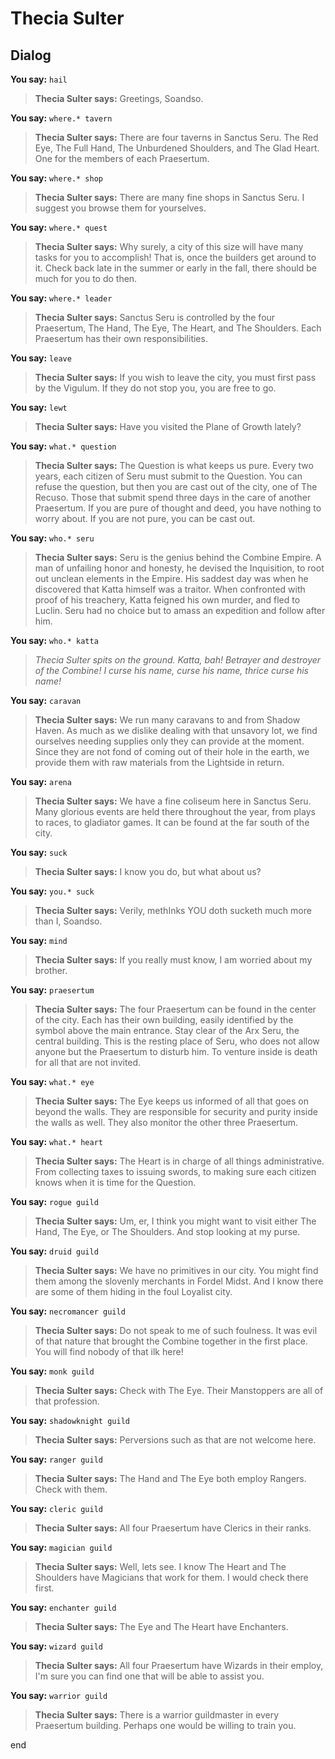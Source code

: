 # Thecia Sulter
## Dialog

**You say:** `hail`



>**Thecia Sulter says:** Greetings, Soandso.

**You say:** `where.* tavern`



>**Thecia Sulter says:** There are four taverns in Sanctus Seru.  The Red Eye, The Full Hand, The Unburdened Shoulders, and The Glad Heart.  One for the members of each Praesertum.

**You say:** `where.* shop`



>**Thecia Sulter says:** There are many fine shops in Sanctus Seru.  I suggest you browse them for yourselves.

**You say:** `where.* quest`



>**Thecia Sulter says:** Why surely, a city of this size will have many tasks for you to accomplish!  That is, once the builders get around to it.  Check back late in the summer or early in the fall, there should be much for you to do then.

**You say:** `where.* leader`



>**Thecia Sulter says:** Sanctus Seru is controlled by the four Praesertum, The Hand, The Eye, The Heart, and The Shoulders.  Each Praesertum has their own responsibilities.

**You say:** `leave`



>**Thecia Sulter says:** If you wish to leave the city, you must first pass by the Vigulum.  If they do not stop you, you are free to go.

**You say:** `lewt`



>**Thecia Sulter says:** Have you visited the Plane of Growth lately?

**You say:** `what.* question`



>**Thecia Sulter says:** The Question is what keeps us pure. Every two years, each citizen of Seru must submit to the Question. You can refuse the question, but then you are cast out of the city, one of The Recuso. Those that submit spend three days in the care of another Praesertum. If you are pure of thought and deed, you have nothing to worry about. If you are not pure, you can be cast out.

**You say:** `who.* seru`



>**Thecia Sulter says:** Seru is the genius behind the Combine Empire. A man of unfailing honor and honesty, he devised the Inquisition, to root out unclean elements in the Empire. His saddest day was when he discovered that Katta himself was a traitor. When confronted with proof of his treachery, Katta feigned his own murder, and fled to Luclin. Seru had no choice but to amass an expedition and follow after him.

**You say:** `who.* katta`



>*Thecia Sulter spits on the ground. Katta, bah! Betrayer and destroyer of the Combine! I curse his name, curse his name, thrice curse his name!*

**You say:** `caravan`



>**Thecia Sulter says:** We run many caravans to and from Shadow Haven. As much as we dislike dealing with that unsavory lot, we find ourselves needing supplies only they can provide at the moment. Since they are not fond of coming out of their hole in the earth, we provide them with raw materials from the Lightside in return.

**You say:** `arena`



>**Thecia Sulter says:** We have a fine coliseum here in Sanctus Seru. Many glorious events are held there throughout the year, from plays to races, to gladiator games. It can be found at the far south of the city.

**You say:** `suck`



>**Thecia Sulter says:** I know you do, but what about us?

**You say:** `you.* suck`



>**Thecia Sulter says:** Verily, methInks YOU doth sucketh much more than I, Soandso.

**You say:** `mind`



>**Thecia Sulter says:** If you really must know, I am worried about my brother.

**You say:** `praesertum`



>**Thecia Sulter says:** The four Praesertum can be found in the center of the city. Each has their own building, easily identified by the symbol above the main entrance. Stay clear of the Arx Seru, the central building. This is the resting place of Seru, who does not allow anyone but the Praesertum to disturb him. To venture inside is death for all that are not invited.

**You say:** `what.* eye`



>**Thecia Sulter says:** The Eye keeps us informed of all that goes on beyond the walls. They are responsible for security and purity inside the walls as well. They also monitor the other three Praesertum.

**You say:** `what.* heart`



>**Thecia Sulter says:** The Heart is in charge of all things administrative. From collecting taxes to issuing swords, to making sure each citizen knows when it is time for the Question.

**You say:** `rogue guild`



>**Thecia Sulter says:** Um, er, I think you might want to visit either The Hand, The Eye, or The Shoulders. And stop looking at my purse.

**You say:** `druid guild`



>**Thecia Sulter says:** We have no primitives in our city. You might find them among the slovenly merchants in Fordel Midst. And I know there are some of them hiding in the foul Loyalist city.

**You say:** `necromancer guild`



>**Thecia Sulter says:** Do not speak to me of such foulness. It was evil of that nature that brought the Combine together in the first place. You will find nobody of that ilk here!


**You say:** `monk guild`



>**Thecia Sulter says:** Check with The Eye. Their Manstoppers are all of that profession.

**You say:** `shadowknight guild`



>**Thecia Sulter says:** Perversions such as that are not welcome here.

**You say:** `ranger guild`



>**Thecia Sulter says:** The Hand and The Eye both employ Rangers.  Check with them.

**You say:** `cleric guild`



>**Thecia Sulter says:** All four Praesertum have Clerics in their ranks.

**You say:** `magician guild`



>**Thecia Sulter says:** Well, lets see.  I know The Heart and The Shoulders have Magicians that work for them.  I would check there first.

**You say:** `enchanter guild`



>**Thecia Sulter says:** The Eye and The Heart have Enchanters.

**You say:** `wizard guild`



>**Thecia Sulter says:** All four Praesertum have Wizards in their employ, I'm sure you can find one that will be able to assist you.

**You say:** `warrior guild`



>**Thecia Sulter says:** There is a warrior guildmaster in every Praesertum building.  Perhaps one would be willing to train you.


end
